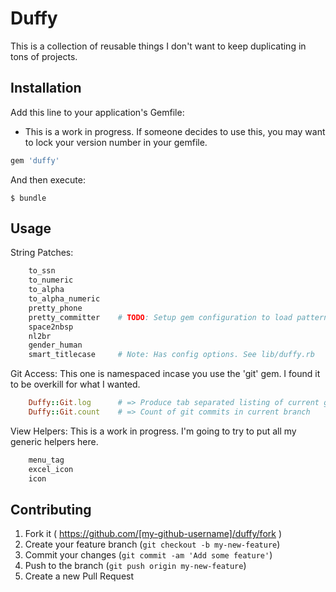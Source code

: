 # Duffy

This is a collection of reusable things I don't want to keep duplicating in tons of projects.

## Installation

Add this line to your application's Gemfile:
* This is a work in progress.  If someone decides to use this, you may want to lock your version number in your gemfile.

```ruby
gem 'duffy'
```

And then execute:

    $ bundle

## Usage

String Patches:
```ruby
    to_ssn
    to_numeric
    to_alpha
    to_alpha_numeric
    pretty_phone
    pretty_committer    # TODO: Setup gem configuration to load patterns
    space2nbsp
    nl2br
    gender_human
    smart_titlecase     # Note: Has config options. See lib/duffy.rb
```

Git Access:
This one is namespaced incase you use the 'git' gem.  I found it to be overkill for what I wanted.
```ruby
    Duffy::Git.log      # => Produce tab separated listing of current git log.
    Duffy::Git.count    # => Count of git commits in current branch
```

View Helpers:
This is a work in progress.  I'm going to try to put all my generic helpers here.
```ruby
    menu_tag
    excel_icon
    icon
```

## Contributing

1. Fork it ( https://github.com/[my-github-username]/duffy/fork )
2. Create your feature branch (`git checkout -b my-new-feature`)
3. Commit your changes (`git commit -am 'Add some feature'`)
4. Push to the branch (`git push origin my-new-feature`)
5. Create a new Pull Request
